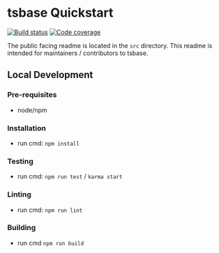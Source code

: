 # tsbase Quickstart

[![Build status](https://joseph-w-bayes.visualstudio.com/tsbase/_apis/build/status/Test,%20Build,%20Archive)](https://joseph-w-bayes.visualstudio.com/tsbase/_build/latest?definitionId=7)
[![Code coverage](https://img.shields.io/azure-devops/coverage/joseph-w-bayes/50cd9014-db2f-482c-ac28-d707aa30bf98/7.svg)](https://img.shields.io/azure-devops/coverage/joseph-w-bayes/50cd9014-db2f-482c-ac28-d707aa30bf98/7.svg)

The public facing readme is located in the `src` directory.  This readme is intended for maintainers / contributors to tsbase.

## Local Development

### Pre-requisites
- node/npm

### Installation
- run cmd: `npm install`

### Testing
- run cmd: `npm run test` / `karma start`

### Linting
- run cmd: `npm run lint`

### Building
- run cmd `npm run build`